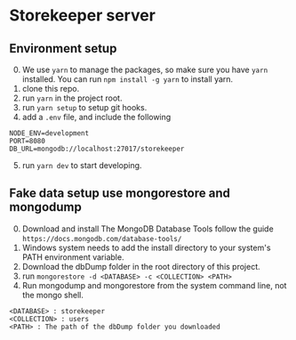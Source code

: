 # Storekeeper server

## Environment setup

0. We use `yarn` to manage the packages, so make sure you have `yarn` installed. You can run `npm install -g yarn` to install yarn.
1. clone this repo.
2. run `yarn` in the project root.
3. run `yarn setup` to setup git hooks.
4. add a `.env` file, and include the following

```
NODE_ENV=development
PORT=8080
DB_URL=mongodb://localhost:27017/storekeeper
```

5. run `yarn dev` to start developing.

## Fake data setup use mongorestore and mongodump

0. Download and install The MongoDB Database Tools follow the guide `https://docs.mongodb.com/database-tools/`
1. Windows system needs to add the install directory to your system's PATH environment variable.
2. Download the dbDump folder in the root directory of this project.
3. run `mongorestore -d <DATABASE> -c <COLLECTION> <PATH>` 
4. Run mongodump and mongorestore from the system command line, not the mongo shell.

```
<DATABASE> : storekeeper
<COLLECTION> : users
<PATH> : The path of the dbDump folder you downloaded
```